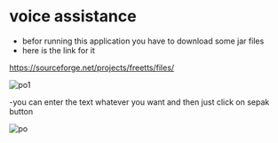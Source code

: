 # voice assistance
- befor running this application you have to download some jar files 
- here is the link for it

https://sourceforge.net/projects/freetts/files/

![po1](https://user-images.githubusercontent.com/99815954/161436871-8dec40a5-a10a-4d9e-8bb5-54384b19ab37.png)

-you can enter the text whatever you want and then just click on sepak button 

![po](https://user-images.githubusercontent.com/99815954/161436597-e87e86a3-b61e-4206-948c-bde511211e0b.png)
